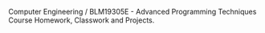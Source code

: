 Computer Engineering / BLM19305E - Advanced Programming Techniques Course Homework, Classwork and Projects.
